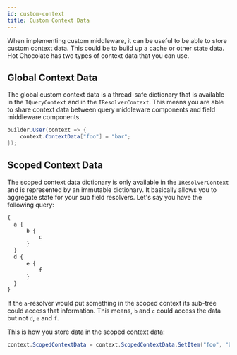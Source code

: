 ```yaml
---
id: custom-context
title: Custom Context Data
---
```


When implementing custom middleware, it can be useful to be able to store custom context data. This could be to build up a cache or other state data. Hot Chocolate has two types of context data that you can use.

## Global Context Data

The global custom context data is a thread-safe dictionary that is available in the `IQueryContext` and in the `IResolverContext`. This means you are able to share context data between query middleware components and field middleware components.

```csharp
builder.User(context => {
    context.ContextData["foo"] = "bar";
});
```

## Scoped Context Data

The scoped context data dictionary is only available in the `IResolverContext` and is represented by an immutable dictionary. It basically allows you to aggregate state for your sub field resolvers. Let's say you have the following query:

```graphql
{
  a {
      b {
          c
      }
  }
  d {
      e {
          f
      }
  }
}
```

If the `a`-resolver would put something in the scoped context its sub-tree could access that information. This means, `b` and `c` could access the data but not `d`, `e` and `f`.

This is how you store data in the scoped context data:

```csharp
context.ScopedContextData = context.ScopedContextData.SetItem("foo", "bar");
```
